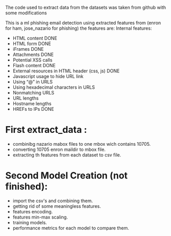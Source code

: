 The code used to extract data from the datasets was taken from github with some modifications

  This is a ml phishing email detection using extracted features from (enron for ham, jose_nazario for phishing)
the features are:
Internal features:
- HTML content  DONE
- HTML form    DONE
- iFrames      DONE
- Attachments  DONE
- Potential XSS calls
- Flash content  DONE
- External resources in HTML header (css, js) DONE
- Javascript usage to hide URL link
- Using “@” in URLS
- Using hexadecimal characters in URLS
- Nonmatching URLS
- URL lengths
- Hostname lengths
- HREFs to IPs DONE


# First extract_data :
  - combinibg nazario mabox files to one mbox wich contains 10705. 
  - converting 10705 enron maildir to mbox file.
  - extracting th features from each dataset to csv file.
  
# Second Model Creation (not finished):
  - import the csv's and combining them.
  - getting rid of some meaningless features.
  - features encoding.
  - features min-max scaling.
  - training models.
  - performance metrics for each model to compare them.